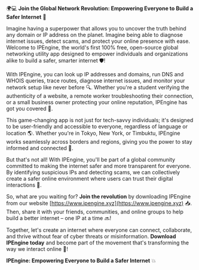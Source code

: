 🌍💻 **Join the Global Network Revolution: Empowering Everyone to Build a Safer Internet** 🚀

Imagine having a superpower that allows you to uncover the truth behind any domain or IP address on the planet. Imagine being able to diagnose internet issues, detect scams, and protect your online presence with ease. Welcome to IPEngine, the world's first 100% free, open-source global networking utility app designed to empower individuals and organizations alike to build a safer, smarter internet 🛡️!

With IPEngine, you can look up IP addresses and domains, run DNS and WHOIS queries, trace routes, diagnose internet issues, and monitor your network setup like never before 🔍. Whether you're a student verifying the authenticity of a website, a remote worker troubleshooting their connection, or a small business owner protecting your online reputation, IPEngine has got you covered 📡.

This game-changing app is not just for tech-savvy individuals; it's designed to be user-friendly and accessible to everyone, regardless of language or location 🌎. Whether you're in Tokyo, New York, or Timbuktu, IPEngine works seamlessly across borders and regions, giving you the power to stay informed and connected 📱.

But that's not all! With IPEngine, you'll be part of a global community committed to making the internet safer and more transparent for everyone. By identifying suspicious IPs and detecting scams, we can collectively create a safer online environment where users can trust their digital interactions 💯.

So, what are you waiting for? **Join the revolution** by downloading IPEngine from our website [https://www.ipengine.xyz](https://www.ipengine.xyz) 📥. Then, share it with your friends, communities, and online groups to help build a better internet – one IP at a time 🔜!

Together, let's create an internet where everyone can connect, collaborate, and thrive without fear of cyber threats or misinformation. **Download IPEngine today** and become part of the movement that's transforming the way we interact online 🌟!

**IPEngine: Empowering Everyone to Build a Safer Internet** 💥